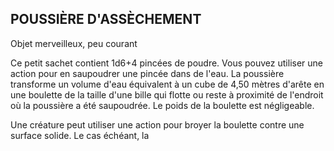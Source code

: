 ## POUSSIÈRE D'ASSÈCHEMENT

Objet merveilleux, peu courant

Ce petit sachet contient 1d6+4 pincées de poudre. Vous pouvez
utiliser une action pour en saupoudrer une pincée dans de
l'eau. La poussière transforme un volume d'eau équivalent à un
cube de 4,50 mètres d'arête en une boulette de la taille d'une
bille qui flotte ou reste à proximité de l'endroit où la poussière
a été saupoudrée. Le poids de la boulette est négligeable.

Une créature peut utiliser une action pour broyer la
boulette contre une surface solide. Le cas échéant, la
